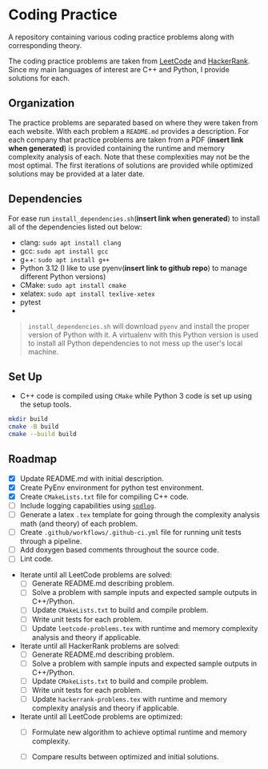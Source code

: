 # Coding Practice
A repository containing various coding practice problems along with corresponding theory.

The coding practice problems are taken from [LeetCode](https://leetcode.com/) and [HackerRank](https://www.hackerrank.com/). Since my main languages of interest are C++ and Python, I provide solutions for each.

## Organization

The practice problems are separated based on where they were taken from each website. With each problem a `README.md` provides a description. For each company that practice problems are taken from a PDF (**insert link when generated**) is provided containing the runtime and memory complexity analysis of each. Note that these complexities may not be the most optimal. The first iterations of solutions are provided while optimized solutions may be provided at a later date.

## Dependencies
For ease run `install_dependencies.sh`(**insert link when generated**) to install all of the dependencies listed out below:
- clang: `sudo apt install clang`
- gcc: `sudo apt install gcc`
- g++: `sudo apt install g++`
- Python 3.12 (I like to use pyenv(**insert link to github repo**) to manage different Python versions)
- CMake: `sudo apt install cmake`
- xelatex: `sudo apt install texlive-xetex`
- pytest
- 
> `install_dependencies.sh` will download `pyenv` and install the proper version of Python with it. A virtualenv with this Python version is used to install all Python dependencies to not mess up the user's local machine. 

## Set Up
- C++ code is compiled using `CMake` while Python 3 code is set up using the setup tools.
```bash
mkdir build
cmake -B build
cmake --build build
```

## Roadmap

- [x] Update README.md with initial description.
- [x] Create PyEnv environment for python test environment.
- [x] Create `CMakeLists.txt` file for compiling C++ code.
- [ ] Include logging capabilities using [`spdlog`](https://github.com/gabime/spdlog).
- [ ] Generate a latex `.tex` template for going through the complexity analysis math (and theory) of each problem.
- [ ] Create `.github/workflows/.github-ci.yml` file for running unit tests through a pipeline.
- [ ] Add doxygen based comments throughout the source code.
- [ ] Lint code.
- Iterate until all LeetCode problems are solved:
  - [ ] Generate README.md describing problem.
  - [ ] Solve a problem with sample inputs and expected sample outputs in C++/Python.
  - [ ] Update `CMakeLists.txt` to build and compile problem.
  - [ ] Write unit tests for each problem.
  - [ ] Update `leetcode-problems.tex` with runtime and memory complexity analysis and theory if applicable.
- Iterate until all HackerRank problems are solved:
  - [ ] Generate README.md describing problem.
  - [ ] Solve a problem with sample inputs and expected sample outputs in C++/Python.
  - [ ] Update `CMakeLists.txt` to build and compile problem.
  - [ ] Write unit tests for each problem.
  - [ ] Update `hackerrank-problems.tex` with runtime and memory complexity analysis and theory if applicable.
- Iterate until all LeetCode problems are optimized:
  - [ ] Formulate new algorithm to achieve optimal runtime and memory complexity.
  - [ ] Compare results between optimized and initial solutions.


